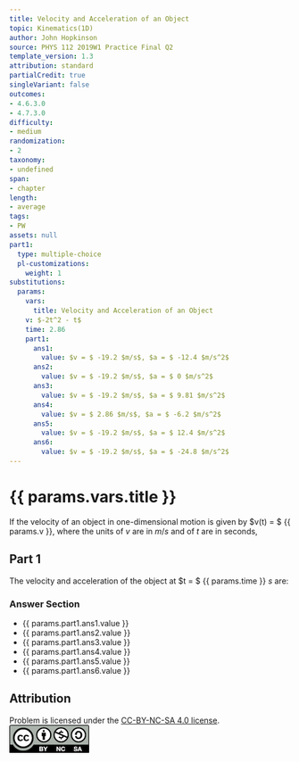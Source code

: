 ```yaml
---
title: Velocity and Acceleration of an Object
topic: Kinematics(1D)
author: John Hopkinson
source: PHYS 112 2019W1 Practice Final Q2
template_version: 1.3
attribution: standard
partialCredit: true
singleVariant: false
outcomes:
- 4.6.3.0
- 4.7.3.0
difficulty:
- medium
randomization:
- 2
taxonomy:
- undefined
span:
- chapter
length:
- average
tags:
- PW
assets: null
part1:
  type: multiple-choice
  pl-customizations:
    weight: 1
substitutions:
  params:
    vars:
      title: Velocity and Acceleration of an Object
    v: $-2t^2 - t$
    time: 2.86
    part1:
      ans1:
        value: $v = $ -19.2 $m/s$, $a = $ -12.4 $m/s^2$
      ans2:
        value: $v = $ -19.2 $m/s$, $a = $ 0 $m/s^2$
      ans3:
        value: $v = $ -19.2 $m/s$, $a = $ 9.81 $m/s^2$
      ans4:
        value: $v = $ 2.86 $m/s$, $a = $ -6.2 $m/s^2$
      ans5:
        value: $v = $ -19.2 $m/s$, $a = $ 12.4 $m/s^2$
      ans6:
        value: $v = $ -19.2 $m/s$, $a = $ -24.8 $m/s^2$
---
```

# {{ params.vars.title }}
If the velocity of an object in one-dimensional motion is given by $v(t) = $ {{ params.v }}, where the units of $v$ are in $m/s$ and of $t$ are in seconds,

## Part 1

The velocity and acceleration of the object at $t = $ {{ params.time }} $s$ are:

### Answer Section

- {{ params.part1.ans1.value }}
- {{ params.part1.ans2.value }}
- {{ params.part1.ans3.value }}
- {{ params.part1.ans4.value }}
- {{ params.part1.ans5.value }}
- {{ params.part1.ans6.value }}

## Attribution

Problem is licensed under the [CC-BY-NC-SA 4.0 license](https://creativecommons.org/licenses/by-nc-sa/4.0/).<br> ![The Creative Commons 4.0 license requiring attribution-BY, non-commercial-NC, and share-alike-SA license.](https://raw.githubusercontent.com/firasm/bits/master/by-nc-sa.png)